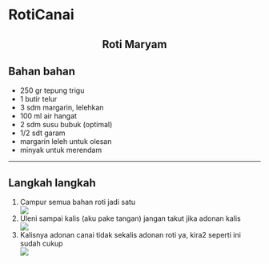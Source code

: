 # RotiCanai
<html>
<body>
  <center> <h2>Roti Maryam</h2> </center>


<h2>Bahan bahan</h2>

<ul>
  <li>250 gr tepung trigu</li>
  <li>1 butir telur </li>
  <li>3 sdm margarin, lelehkan</li>
  <li>100 ml air hangat</li>
  <li>2 sdm susu bubuk (optimal)</li>
  <li>1/2 sdt garam</li>
  <li>margarin leleh untuk olesan</li>
  <li>minyak untuk merendam</li>

</ul> 

  <hr>

<h2>Langkah langkah</h2>

<ol>
  <li>Campur semua bahan roti jadi satu</li>
  <img src="roti canai/1.png">
  <li>Uleni sampai kalis (aku pake tangan) jangan takut jika adonan kalis </li>
  <img src="roti canai/2.png">
  <li>Kalisnya adonan canai tidak sekalis adonan roti ya, kira2 seperti ini sudah cukup </li>
  <img src="roti canai/3.png">
</ol>  

</body>
</html>
